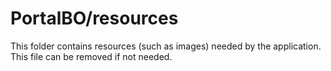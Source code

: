 # PortalBO/resources

This folder contains resources (such as images) needed by the application. This file can
be removed if not needed.
